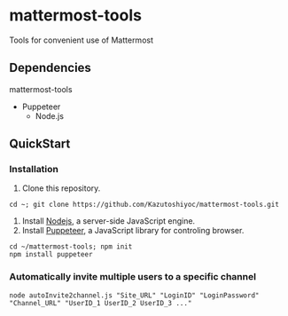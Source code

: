 # mattermost-tools
Tools for convenient use of Mattermost

## Dependencies
mattermost-tools
- Puppeteer
    - Node.js

## QuickStart

### Installation
1. Clone this repository.
```
cd ~; git clone https://github.com/Kazutoshiyoc/mattermost-tools.git
```
1. Install [Nodejs](https://nodejs.org/), a server-side JavaScript engine.
1. Install [Puppeteer](https://pptr.dev/), a JavaScript library for controling browser.
```
cd ~/mattermost-tools; npm init
npm install puppeteer
```

### Automatically invite multiple users to a specific channel
```
node autoInvite2channel.js "Site_URL" "LoginID" "LoginPassword" "Channel_URL" "UserID_1 UserID_2 UserID_3 ..."
```